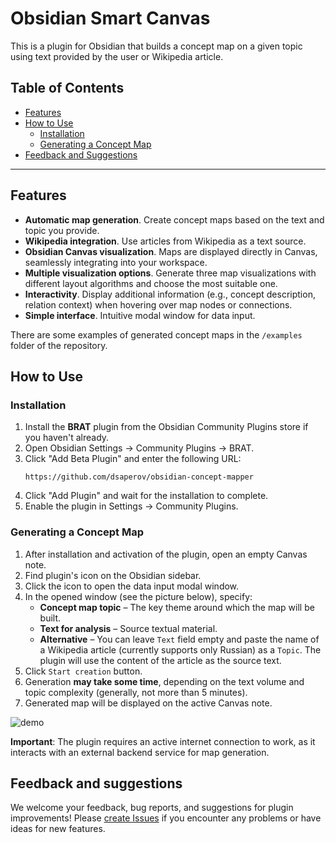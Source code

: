 # Obsidian Smart Canvas

This is a plugin for Obsidian that builds a concept map on a given topic using text provided by the user or Wikipedia article.


## Table of Contents

- [Features](#features)
- [How to Use](#how-to-use)
  - [Installation](#installation)
  - [Generating a Concept Map](#generating-a-concept-map)
- [Feedback and Suggestions](#feedback-and-suggestions)

---

## Features

*   **Automatic map generation**. Create concept maps based on the text and topic you provide.
*   **Wikipedia integration**. Use articles from Wikipedia as a text source.
*   **Obsidian Canvas visualization**. Maps are displayed directly in Canvas, seamlessly integrating into your workspace.
*   **Multiple visualization options**. Generate three map visualizations with different layout algorithms and choose the most suitable one.
*   **Interactivity**. Display additional information (e.g., concept description, relation context) when hovering over map nodes or connections.
*   **Simple interface**. Intuitive modal window for data input.

There are some examples of generated concept maps in the `/examples` folder of the repository.

## How to Use

### Installation

1. Install the **BRAT** plugin from the Obsidian Community Plugins store if you haven't already.
2. Open Obsidian Settings → Community Plugins → BRAT.
3. Click "Add Beta Plugin" and enter the following URL:
   ```
   https://github.com/dsaperov/obsidian-concept-mapper
   ```
4. Click "Add Plugin" and wait for the installation to complete.
5. Enable the plugin in Settings → Community Plugins.

### Generating a Concept Map

1.  After installation and activation of the plugin, open an empty Canvas note.
2.  Find plugin's icon on the Obsidian sidebar.
3.  Click the icon to open the data input modal window.
4.  In the opened window (see the picture below), specify:
    *   **Concept map topic** – The key theme around which the map will be built.
    *   **Text for analysis** – Source textual material.
    *   **Alternative** – You can leave `Text` field empty and paste the name of a Wikipedia article (currently supports only Russian) as a `Topic`. The plugin will use the content of the article as the source text.
5.  Click `Start creation` button.
6.  Generation **may take some time**, depending on the text volume and topic complexity (generally, not more than 5 minutes).
7.  Generated map will be displayed on the active Canvas note.

![demo](demo.gif)


**Important**: The plugin requires an active internet connection to work, as it interacts with an external backend service for map generation.

## Feedback and suggestions

We welcome your feedback, bug reports, and suggestions for plugin improvements! Please [create Issues](https://github.com/dsaperov/obsidian-smart-canvas/issues/new) if you encounter any problems or have ideas for new features.
